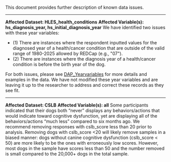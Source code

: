 This document provides further description of known data issues.

<hr>
  
**Affected Dataset: HLES_health_conditions**
**Affected Variable(s): hs_diagnosis_year, hs_initial_diagnosis_year**
We have identified two issues with these year variables:
* (1) There are instances where the respondent inputted values for the diagnosed year of a health/cancer condition that are outside of the valid range of 1980-2025 allowed by REDCap (e.g., "07").
* (2) There are instances where the diagnosis year of a health/cancer condition is before the birth year of the dog.

For both issues, please see [DAP_Yearvariables](https://github.com/dogagingproject/dataRelease/blob/master/Supporting_Documents/DAP_Yearvariables.pdf) for more details and examples in the data. We have not modified these year variables and are leaving it up to the researcher to address and correct these records as they see fit.

<hr>

**Affected Dataset: CSLB**
**Affected Variable(s): all**
Some participants indicated that their dogs both “never” displays any behaviors/actions that would indicate toward cognitive dysfunction, yet are displaying all of the behaviors/actions “much less” compared to six months ago. We recommend removing responses with cslb_score less than 20 prior to analysis. Removing dogs with cslb_score <20 will likely remove samples in a biased manner: dogs without canine cognitive dysfunction (cslb_score < 50) are more likely to be the ones with erroneously low scores. However, most dogs in the sample have scores less than 50 and the number removed is small compared to the 20,000+ dogs in the total sample.